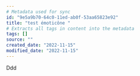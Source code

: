 ```yaml
---
# Metadata used for sync
id: "9e5a9b70-64c0-11ed-ab0f-53aa65823e92"
title: "test émoticône "
# Extracts all tags in content into the metadata
tags: []
source: ""
created_date: "2022-11-15"
modified_date: "2022-11-15"
---
```

Ddd